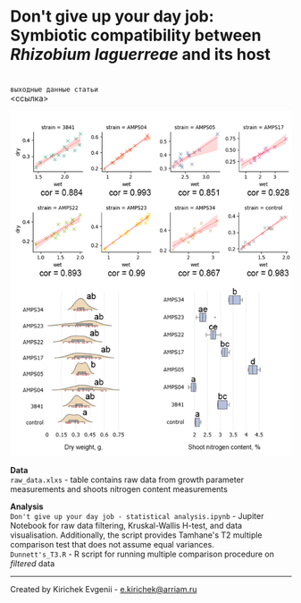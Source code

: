 # Don't give up your day job: Symbiotic compatibility between _Rhizobium laguerreae_ and its host
<br>`выходные данные статьи`
<br><ссылка>
<p align="center">
  <img width="525" height="617" src="https://github.com/blood097/Scientific_materials/blob/4d887aba5eff60a064cc707328014d87156ce899/Don't%20give%20up%20your%20day%20job/pic_plot.png">
</p>

**Data**
<br>`raw_data.xlxs` - table contains raw data from growth parameter measurements and shoots nitrogen content measurements 

**Analysis**
<br>`Don't give up your day job - statistical analysis.ipynb` - Jupiter Notebook for raw data filtering, Kruskal-Wallis H-test, and data visualisation. Additionally, the script provides Tamhane's T2 multiple comparison test that does not assume equal variances. 
<br>`Dunnett's_T3.R` - R script for running multiple comparison procedure on _filtered_ data
___
Created by Kirichek Evgenii - e.kirichek@arriam.ru
